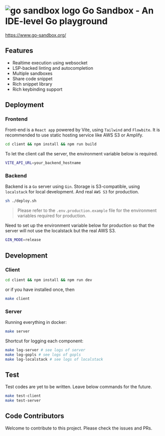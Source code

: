 # ![go sandbox logo](https://www.go-sandbox.org/favicon-32x32.png) Go Sandbox - An IDE-level Go playground

https://www.go-sandbox.org/

## Features

- Realtime execution using websocket
- LSP-backed linting and autocompletion
- Multiple sandboxes
- Share code snippet
- Rich snippet library
- Rich keybinding support

## Deployment

### Frontend
Front-end is a `React app` powered by Vite, using `Tailwind` and `Flowbite`.
It is recommended to use static hosting service like AWS S3 or Amplify.

```bash
cd client && npm install && npm run build
```

To let the client call the server, the environment variable below is required.

```bash
VITE_API_URL=your_backend_hostname
```

### Backend

Backend is a `Go` server using `Gin`. Storage is S3-compatible, using `localstack` for local development. And real `AWS S3` for production.
```bash
sh ./deploy.sh
```

> Please refer to the `.env.production.example` file for the environment variables required for production.

Need to set up the environment variable below for production so that the server will not use the localstack but the real AWS S3.

```bash
GIN_MODE=release
```

## Development

### Client

```bash
cd client && npm install && npm run dev
```

or if you have installed once, then

```bash
make client
```

### Server

Running everything in docker:
```bash
make server
```

Shortcut for logging each component:
```bash
make log-server # see logs of server
make log-gopls # see logs of gopls
make log-localstack # see logs of localstack
```

## Test
 Test codes are yet to be written. Leave below commands for the future.

```bash
make test-client
make test-server
```

## Code Contributors

Welcome to contribute to this project. Please check the issues and PRs.
